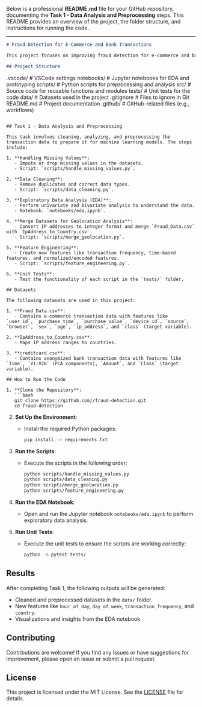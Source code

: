 Below is a professional **README.md** file for your GitHub repository, documenting the **Task 1 - Data Analysis and Preprocessing** steps. This README provides an overview of the project, the folder structure, and instructions for running the code.

---

```markdown
# Fraud Detection for E-Commerce and Bank Transactions

This project focuses on improving fraud detection for e-commerce and bank transactions using advanced data analysis and machine learning techniques. The goal is to build robust models that can accurately identify fraudulent activities by leveraging transaction data, geolocation analysis, and pattern recognition.

## Project Structure

```
.vscode/                # VSCode settings
notebooks/              # Jupyter notebooks for EDA and prototyping
scripts/                # Python scripts for preprocessing and analysis
src/                    # Source code for reusable functions and modules
tests/                  # Unit tests for the code
data/                   # Datasets used in the project
.gitignore              # Files to ignore in Git
README.md               # Project documentation
.github/                # GitHub-related files (e.g., workflows)
```

## Task 1 - Data Analysis and Preprocessing

This task involves cleaning, analyzing, and preprocessing the transaction data to prepare it for machine learning models. The steps include:

1. **Handling Missing Values**:
   - Impute or drop missing values in the datasets.
   - Script: `scripts/handle_missing_values.py`.

2. **Data Cleaning**:
   - Remove duplicates and correct data types.
   - Script: `scripts/data_cleaning.py`.

3. **Exploratory Data Analysis (EDA)**:
   - Perform univariate and bivariate analysis to understand the data.
   - Notebook: `notebooks/eda.ipynb`.

4. **Merge Datasets for Geolocation Analysis**:
   - Convert IP addresses to integer format and merge `Fraud_Data.csv` with `IpAddress_to_Country.csv`.
   - Script: `scripts/merge_geolocation.py`.

5. **Feature Engineering**:
   - Create new features like transaction frequency, time-based features, and normalized/encoded features.
   - Script: `scripts/feature_engineering.py`.

6. **Unit Tests**:
   - Test the functionality of each script in the `tests/` folder.

## Datasets

The following datasets are used in this project:

1. **Fraud_Data.csv**:
   - Contains e-commerce transaction data with features like `user_id`, `purchase_time`, `purchase_value`, `device_id`, `source`, `browser`, `sex`, `age`, `ip_address`, and `class` (target variable).

2. **IpAddress_to_Country.csv**:
   - Maps IP address ranges to countries.

3. **creditcard.csv**:
   - Contains anonymized bank transaction data with features like `Time`, `V1-V28` (PCA components), `Amount`, and `Class` (target variable).

## How to Run the Code

1. **Clone the Repository**:
   ```bash
   git clone https://github.com//fraud-detection.git
   cd fraud-detection
   ```

2. **Set Up the Environment**:
   - Install the required Python packages:
     ```bash
     pip install -r requirements.txt
     ```

3. **Run the Scripts**:
   - Execute the scripts in the following order:
     ```bash
     python scripts/handle_missing_values.py
     python scripts/data_cleaning.py
     python scripts/merge_geolocation.py
     python scripts/feature_engineering.py
     ```

4. **Run the EDA Notebook**:
   - Open and run the Jupyter notebook `notebooks/eda.ipynb` to perform exploratory data analysis.

5. **Run Unit Tests**:
   - Execute the unit tests to ensure the scripts are working correctly:
     ```bash
     python -m pytest tests/
     ```

## Results

After completing Task 1, the following outputs will be generated:
- Cleaned and preprocessed datasets in the `data/` folder.
- New features like `hour_of_day`, `day_of_week`, `transaction_frequency`, and `country`.
- Visualizations and insights from the EDA notebook.

## Contributing

Contributions are welcome! If you find any issues or have suggestions for improvement, please open an issue or submit a pull request.

## License

This project is licensed under the MIT License. See the [LICENSE](LICENSE) file for details.

